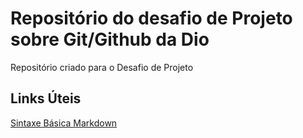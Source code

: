 # Repositório do desafio de Projeto sobre Git/Github da Dio
Repositório criado para o Desafio de Projeto

## Links Úteis
[Sintaxe Básica Markdown](https://www.markdownguide.org/basic-syntax/)
